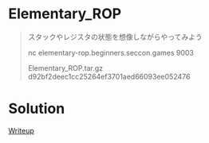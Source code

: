 # Elementary\_ROP
> スタックやレジスタの状態を想像しながらやってみよう
>
> nc elementary-rop.beginners.seccon.games 9003
>
> Elementary\_ROP.tar.gz d92bf2deec1cc25264ef3701aed66093ee052476

# Solution
[Writeup](./solve/writeup.md)
